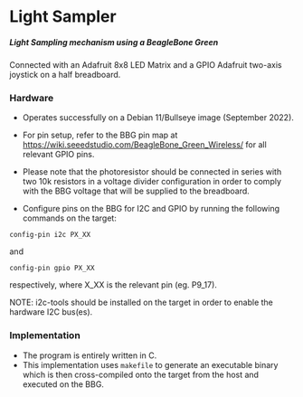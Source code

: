 # Light Sampler

##### Light Sampling mechanism using a BeagleBone Green 

Connected with an Adafruit 8x8 LED Matrix and a GPIO Adafruit two-axis joystick on a half breadboard. 

### Hardware

* Operates successfully on a Debian 11/Bullseye image (September 2022).

* For pin setup, refer to the BBG pin map at https://wiki.seeedstudio.com/BeagleBone_Green_Wireless/ for all relevant GPIO pins.

* Please note that the photoresistor should be connected in series with two 10k resistors in a voltage divider configuration in order to comply with the BBG voltage that will be supplied to the breadboard.

* Configure pins on the BBG for I2C and GPIO by running the following commands on the target:
```
config-pin i2c PX_XX
```
and 
```
config-pin gpio PX_XX
```
respectively, where X_XX is the relevant pin (eg. P9_17).

NOTE: i2c-tools should be installed on the target in order to enable the hardware I2C bus(es).

### Implementation

* The program is entirely written in C.  
* This implementation uses `makefile` to generate an executable binary which is then cross-compiled onto the target from the host and executed on the BBG.

